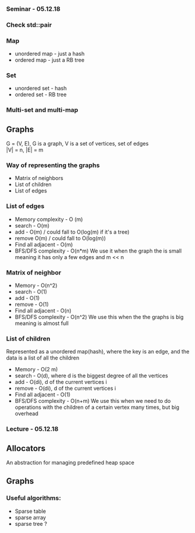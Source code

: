 ### Seminar - 05.12.18

### Check std::pair

### Map
* unordered map - just a hash
* ordered map - just a RB tree

### Set
* unordered set - hash
* ordered set - RB tree

### Multi-set and multi-map

## Graphs
G = (V, E), G is a graph, V is a set of vertices, set of
edges  
|V|  = n, |E| = m

### Way of representing the graphs
* Matrix of neighbors  
* List of children
* List of edges 

### List of edges
* Memory complexity - O (m)
* search - O(m)
* add - O(m) / could fall to O(log(m) if it's a tree)
* remove O(m) / could fall to O(log(m))
* Find all adjacent - O(m)
* BFS/DFS complexity - O(n*m)
We use it when the graph the is small meaning
it has only a few edges and m << n

### Matrix of neighbor
* Memory - O(n^2)
* search - O(1)
* add - O(1)
* remove - O(1)
* Find all adjacent - O(n)
* BFS/DFS complexity - O(n^2)
We use this when the the graphs is big meaning is almost full

### List of children
Represented as a unordered map(hash), where the key is an edge, and the data
is a list of all the children
* Memory - O(2 m)
* search - O(d), where d is the biggest degree of all the vertices
* add - O(di), d of the current vertices i
* remove - O(di), d of the current vertices i
* Find all adjacent - O(1)
* BFS/DFS complexity - O(n+m)
We use this when we need to do operations with the
children of a certain vertex many times, but big overhead

### Lecture - 05.12.18

## Allocators
An abstraction for managing predefined heap space


## Graphs

### Useful algorithms:
* Sparse table
* sparse array
* sparse tree ?
